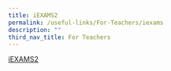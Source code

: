```yaml
---
title: iEXAMS2
permalink: /useful-links/For-Teachers/iexams
description: ""
third_nav_title: For Teachers
---
```

[iEXAMS2](https://iexams.seab.gov.sg/sso/login)